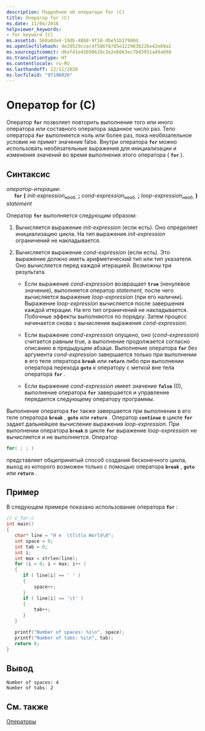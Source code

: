 ```yaml
---
description: Подробнее об операторе for (C)
title: Оператор for (C)
ms.date: 11/04/2016
helpviewer_keywords:
- for keyword [C]
ms.assetid: 560a8de4-19db-4868-9f18-dbe51b17900d
ms.openlocfilehash: 4e20529ccec4f586f8785e122903b22be42e69a2
ms.sourcegitcommit: d6af41e42699628c3e2e6063ec7b03931a49a098
ms.translationtype: HT
ms.contentlocale: ru-RU
ms.lasthandoff: 12/11/2020
ms.locfileid: "97196026"
---
```

# <a name="for-statement-c"></a>Оператор for (C)

Оператор **`for`** позволяет повторить выполнение того или иного оператора или составного оператора заданное число раз. Тело оператора **`for`** выполняется ноль или более раз, пока необязательное условие не примет значение false. Внутри оператора **`for`** можно использовать необязательные выражения для инициализации и изменения значений во время выполнения этого оператора ( **`for`** ).

## <a name="syntax"></a>Синтаксис

*оператор-итерации*:<br/>
&nbsp;&nbsp;&nbsp;&nbsp; **`for`** **(** *init-expression*<sub>необ.</sub> **;** *cond-expression*<sub>необ.</sub> **;** *loop-expression*<sub>необ.</sub> **)** *statement*

Оператор **`for`** выполняется следующим образом:

1. Вычисляется выражение *init-expression* (если есть). Оно определяет инициализацию цикла. На тип выражения *init-expression* ограничений не накладывается.

1. Вычисляется выражение *cond-expression* (если есть). Это выражение должно иметь арифметический тип или тип указателя. Оно вычисляется перед каждой итерацией. Возможны три результата.

   - Если выражение *cond-expression* возвращает **`true`** (ненулевое значение), выполняется оператор *statement*, после чего вычисляется выражение *loop-expression* (при его наличии). Выражение *loop-expression* вычисляется после завершения каждой итерации. На его тип ограничений не накладывается. Побочные эффекты выполняются по порядку. Затем процесс начинается снова с вычисления выражения *cond-expression*.

   - Если выражение *cond-expression* опущено, оно (*cond-expression*) считается равным true, а выполнение продолжается согласно описанию в предыдущем абзаце. Выполнение оператора **`for`** без аргумента *cond-expression* завершается только при выполнении в его теле оператора **`break`** или **`return`** либо при выполнении оператора перехода **`goto`** к оператору с меткой вне тела оператора **`for`** .

   - Если выражение *cond-expression* имеет значение **`false`** (0), выполнение оператора **`for`** завершается и управление передается следующему оператору программы.

Выполнение оператора **`for`** также завершается при выполнении в его теле оператора **`break`** , **`goto`** или **`return`** . Оператор **`continue`** в цикле **`for`** задает дальнейшее вычисление выражения *loop-expression*. При выполнении оператора **`break`** в цикле **`for`** выражение *loop-expression* не вычисляется и не выполняется. Оператор

```C
for( ; ; )
```

представляет общепринятый способ создания бесконечного цикла, выход из которого возможен только с помощью оператора **`break`** , **`goto`** или **`return`** .

## <a name="example"></a>Пример

В следующем примере показано использование оператора **`for`** :

```C
// c_for.c
int main()
{
   char* line = "H e  \tl\tlo World\0";
   int space = 0;
   int tab = 0;
   int i;
   int max = strlen(line);
   for (i = 0; i < max; i++ )
   {
      if ( line[i] == ' ' )
      {
          space++;
      }
      if ( line[i] == '\t' )
      {
          tab++;
      }
   }

   printf("Number of spaces: %i\n", space);
   printf("Number of tabs: %i\n", tab);
   return 0;
}
```

## <a name="output"></a>Вывод

```Output
Number of spaces: 4
Number of tabs: 2
```

## <a name="see-also"></a>См. также

[Операторы](../c-language/statements-c.md)
